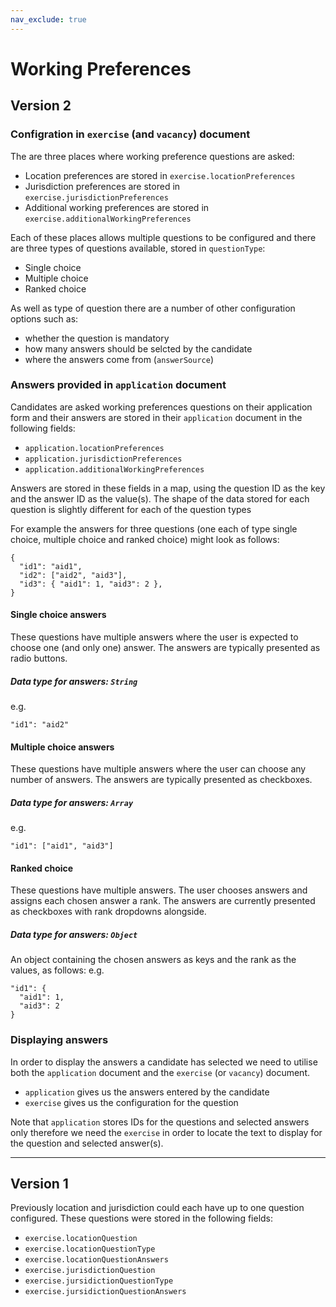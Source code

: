 ```yaml
---
nav_exclude: true
---
```

# Working Preferences

## Version 2

### Configration in `exercise` (and `vacancy`) document

The are three places where working preference questions are asked:

 - Location preferences are stored in `exercise.locationPreferences`
 - Jurisdiction preferences  are stored in `exercise.jurisdictionPreferences`
 - Additional working preferences are stored in `exercise.additionalWorkingPreferences`

Each of these places allows multiple questions to be configured and there are three types of questions available, stored in `questionType`:

 - Single choice
 - Multiple choice
 - Ranked choice

As well as type of question there are a number of other configuration options such as:

 - whether the question is mandatory
 - how many answers should be selcted by the candidate
 - where the answers come from (`answerSource`)



### Answers provided in `application` document

Candidates are asked working preferences questions on their application form and their answers are stored in their `application` document in the following fields:

 - `application.locationPreferences`
 - `application.jurisdictionPreferences`
 - `application.additionalWorkingPreferences`

Answers are stored in these fields in a map, using the question ID as the key and the answer ID as the value(s). The shape of the data stored for each question is slightly different for each of the question types

For example the answers for three questions (one each of type single choice, multiple choice and ranked choice) might look as follows:

```
{
  "id1": "aid1",
  "id2": ["aid2", "aid3"],
  "id3": { "aid1": 1, "aid3": 2 }, 
}
```


#### Single choice answers

These questions have multiple answers where the user is expected to choose one (and only one) answer.
The answers are typically presented as radio buttons.

##### Data type for answers: `String`
e.g. 
```
"id1": "aid2"
```


#### Multiple choice answers

These questions have multiple answers where the user can choose any number of answers.
The answers are typically presented as checkboxes.

##### Data type for answers: `Array`
e.g. 
```
"id1": ["aid1", "aid3"]
```

#### Ranked choice

These questions have multiple answers. The user chooses answers and assigns each chosen answer a rank.
The answers are currently presented as checkboxes with rank dropdowns alongside.

##### Data type for answers: `Object`
An object containing the chosen answers as keys and the rank as the values, as follows:
e.g. 
```
"id1": {
  "aid1": 1,
  "aid3": 2
}
```

### Displaying answers

In order to display the answers a candidate has selected we need to utilise both the `application` document and the `exercise` (or `vacancy`) document.

 - `application` gives us the answers entered by the candidate
 - `exercise` gives us the configuration for the question 

Note that `application` stores IDs for the questions and selected answers only therefore we need the `exercise` in order to locate the text to display for the question and selected answer(s).


---

## Version 1

Previously location and jurisdiction could each have up to one question configured. These questions were stored in the following fields:

 - `exercise.locationQuestion`
 - `exercise.locationQuestionType`
 - `exercise.locationQuestionAnswers`
 - `exercise.jurisdictionQuestion`
 - `exercise.jursidictionQuestionType`
 - `exercise.jursidictionQuestionAnswers`
